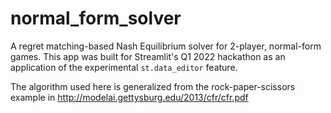 # normal_form_solver

A regret matching-based Nash Equilibrium solver for 2-player, normal-form games.
This app was built for Streamlit's Q1 2022 hackathon as an application of the
experimental `st.data_editor` feature.

The algorithm used here is generalized from the rock-paper-scissors example in
http://modelai.gettysburg.edu/2013/cfr/cfr.pdf
